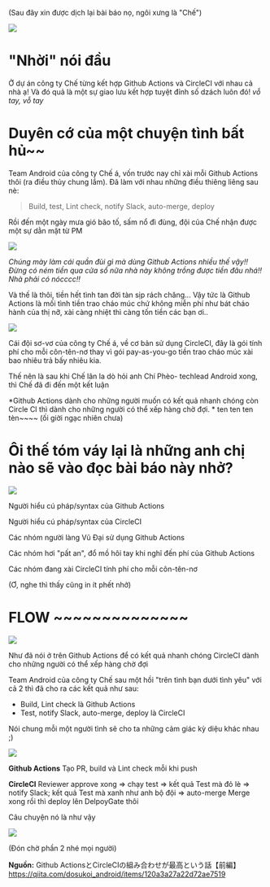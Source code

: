(Sau đây xin được dịch lại bài báo nọ, ngôi xưng là "Chế")

![](https://images.viblo.asia/d3debd3c-6020-4938-8ae5-653cc74a2b75.png)


# "Nhời" nói đầu
Ở dự án công ty Chế từng kết hợp Github Actions và CircleCI với nhau cả nhà ạ! Và đó quả là một sự giao lưu kết hợp tuyệt đỉnh số dzách luôn đó! *vỗ tay, vỗ tay*

# Duyên cớ của một chuyện tình bất hủ~~
Team Android của công ty Chế á, vốn trước nay chỉ xài mỗi Github Actions thôi (ra điều thủy chung lắm).
Đã làm với nhau những điều thiêng liêng sau nè:
> Build, test, Lint check, notify Slack, auto-merge, deploy


Rồi đến một ngày mưa gió bão tố, sấm nổ đì đùng, đội của Chế nhận được một sự dằn mặt từ PM

![](https://images.viblo.asia/c074e787-a6bb-4f2b-9838-b67855a4b9e9.jpg)


*Chúng mày làm cái quần đùi gì mà dùng Github Actions nhiều thế vậy!! Đừng có ném tiền qua cửa sổ nữa nhà này không trồng được tiền đâu nhá!! Nhà phải có nócccc!!*


Và thế là thôi, tiền hết tình tan đời tàn sịp rách chăng... Vậy tức là Github Actions là mối tình tiền trao cháo múc chứ không miễn phí như bát cháo hành của thị nỡ, xài càng nhiệt thì càng tốn tiền các bạn ơi..

![](https://images.viblo.asia/b4c3f96c-7397-481d-a202-1a45115013e4.jpg)


Cái đội sơ-vơ của công ty Chế á, về cơ bản sử dụng CircleCI, đây là gói tính phí cho mỗi côn-tên-nơ thay vì gói pay-as-you-go tiền trao cháo múc xài bao nhiêu trả bấy nhiêu kia.

Thế nên là sau khi Chế lân la dò hỏi anh Chí Phèo- techlead Android xong, thì Chế đã đi đến một kết luận

*Github Actions dành cho những người muốn có kết quả nhanh chóng còn Circle CI thì dành cho những người có thể xếp hàng chờ đợi. *
ten ten ten tèn~~~~ (ối giời ngạc nhiên chưa)

# Ôi thế tóm váy lại là những anh chị nào sẽ vào đọc bài báo này nhở?
![](https://images.viblo.asia/b096282f-87d1-4f67-9b46-b74f43ef8a8a.png)


Người hiểu cú pháp/syntax của Github Actions

Người hiểu cú pháp/syntax của CircleCI

Các nhóm người làng Vũ Đại sử dụng Github Actions 

Các nhóm hơi "pất an", đổ mồ hôi tay khi nghĩ đến phí của Github Actions

Các nhóm đang xài CircleCI tính phí cho mỗi côn-tên-nơ

(Ơ, nghe thì thấy cũng in ít phết nhở)



# FLOW ~~~~~~~~~~~~~~
![](https://images.viblo.asia/cd6b8c52-40d9-4d3c-8933-47e3940e2a56.png)

Như đã nói ở trên
Github Actions để có kết quả nhanh chóng
CircleCI dành cho những người có thể xếp hàng chờ đợi

Team Android của công ty Chế sau một hồi "trên tình bạn dưới tình yêu" với cả 2 thì đã cho ra các kết quả như sau:
* Build, Lint check là Github Actions
* Test, notify Slack, auto-merge, deploy là CircleCI 


Nói chung mỗi một người tình sẽ cho ta những cảm giác kỳ diệu khác nhau ;) 


![](https://images.viblo.asia/dd99fb8f-a8e6-4ff8-83d8-051ab0731000.jpg)


**Github Actions**
Tạo PR, build và Lint check mỗi khi push

**CircleCI**
Reviewer approve xong => chạy test => kết quả Test mà đỏ lè => notify Slack; kết quả Test mà xanh như anh bộ đội => auto-merge
Merge xong rồi thì deploy lên DelpoyGate thôi

Câu chuyện nó là như vậy

![](https://images.viblo.asia/75442075-59ea-41fc-b5c3-51de77d6ebf5.jpg)


(Đón chờ phần 2 nhé mọi người)

**Nguồn:** Github ActionsとCircleCIの組み合わせが最高という話【前編】
https://qiita.com/dosukoi_android/items/120a3a27a22d72ae7519